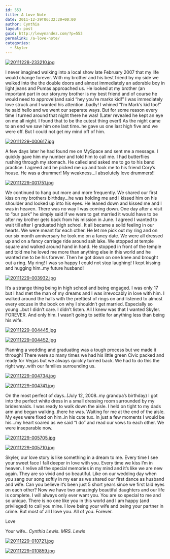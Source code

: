 ```yaml
---
id: 553
title: A Love Note
date: 2011-12-29T06:32:20+00:00
author: Cynthia
layout: post
guid: http://lewynandez.com/?p=553
permalink: /a-love-note/
categories:
  - Skyler
---
```

<a href="http://i0.wp.com/lewynandez.com/wp-content/uploads/2011/12/20111228-233210.jpg" rel="lightbox[553]"><img src="http://i0.wp.com/lewynandez.com/wp-content/uploads/2011/12/20111228-233210.jpg?w=793" alt="20111228-233210.jpg" class="alignnone size-full" data-recalc-dims="1" /></a>
  
I never imagined walking into a local show late February 2007 that my life would change forever. With my brother and his best friend by my side we walked into the the double doors and almost immediately an adorable boy in light jeans and Pumas approached us. He looked at my brother (an important part in our story.my brother is my best friend and of course he would need to approve!)and said &#8220;hey you&#8217;re marks kid!&#8221; I was immediately love struck and I wanted his attention..badly! I whined &#8220;I&#8217;m Mark&#8217;s kid too!&#8221; he said hello and we went our separate ways. But for some reason every time I turned around that night there he was! (Later revealed he kept an eye on me all night. I found that to be the cutest thing ever!) As the night came to an end we saw him one last time..he gave us one last high five and we were off. But I could not get my mind off of him. 

<a href="http://i2.wp.com/lewynandez.com/wp-content/uploads/2011/12/20111229-000617.jpg" rel="lightbox[553]"><img src="http://i2.wp.com/lewynandez.com/wp-content/uploads/2011/12/20111229-000617.jpg?w=793" alt="20111229-000617.jpg" class="alignnone size-full" data-recalc-dims="1" /></a>
  
A few days later he had found me on MySpace and sent me a message. I quickly gave him my number and told him to call me. I had butterflies rushing through my stomach. He called and asked me to go to his band practice. I agreed and he picked me up and took me to his friend Cory&#8217;s house. He was a drummer! My weakness&#8230;I absolutely love drummers!! 

<a href="http://i2.wp.com/lewynandez.com/wp-content/uploads/2011/12/20111229-001751.jpg" rel="lightbox[553]"><img src="http://i2.wp.com/lewynandez.com/wp-content/uploads/2011/12/20111229-001751.jpg?w=793" alt="20111229-001751.jpg" class="alignnone size-full" data-recalc-dims="1" /></a>
  
We continued to hang out more and more frequently. We shared our first kiss on my brothers birthday&#8230;he was holding me and I kissed him on his shoulder and looked up into his eyes. He leaned down and kissed me and I was in heaven. There was no way I was coming down. One day after a visit to &#8220;our park&#8221; he simply said if we were to get married it would have to be after my brother gets back from his mission in June. I agreed I wanted to wait till after I graduated high school. It all became a solid feeling in our hearts. We were meant for each other. He let me pick out my ring and on our six month anniversary he took me on a fancy date. We were all dressed up and on a fancy carriage ride around salt lake. We stopped at temple square and walked around hand in hand. He stopped in front of the temple and told me he loved me more than anything else in this world and he wanted me to be his forever. Then he got down on one knee and brought out a ring. My ring! I was so happy I could not stop laughing! I kept kissing and hugging him..my future husband! 

<a href="http://i2.wp.com/lewynandez.com/wp-content/uploads/2011/12/20111229-003932.jpg" rel="lightbox[553]"><img src="http://i2.wp.com/lewynandez.com/wp-content/uploads/2011/12/20111229-003932.jpg?w=793" alt="20111229-003932.jpg" class="alignnone size-full" data-recalc-dims="1" /></a>
  
It&#8217;s a strange thing being in high school and being engaged. I was only 17 but I had met the man of my dreams and I was irrevocably in love with him. I walked around the halls with the prettiest of rings on and listened to almost every excuse in the book on why I shouldn&#8217;t get married. Especially so young&#8230;but I didn&#8217;t care. I didn&#8217;t listen. All I knew was that I wanted Skyler. FOREVER. And only him. I wasn&#8217;t going to settle for anything less than being his wife. 

<a href="http://i2.wp.com/lewynandez.com/wp-content/uploads/2011/12/20111229-004445.jpg" rel="lightbox[553]"><img src="http://i2.wp.com/lewynandez.com/wp-content/uploads/2011/12/20111229-004445.jpg?w=793" alt="20111229-004445.jpg" class="alignnone size-full" data-recalc-dims="1" /></a>

<a href="http://i2.wp.com/lewynandez.com/wp-content/uploads/2011/12/20111229-004452.jpg" rel="lightbox[553]"><img src="http://i2.wp.com/lewynandez.com/wp-content/uploads/2011/12/20111229-004452.jpg?w=793" alt="20111229-004452.jpg" class="alignnone size-full" data-recalc-dims="1" /></a>
  
Planning a wedding and graduating was a tough process but we made it through! There were so many times we had his little green Civic packed and ready for Vegas but we always quickly turned back. We had to do this the right way..with our families surrounding us. 

<a href="http://i2.wp.com/lewynandez.com/wp-content/uploads/2011/12/20111229-004734.jpg" rel="lightbox[553]"><img src="http://i2.wp.com/lewynandez.com/wp-content/uploads/2011/12/20111229-004734.jpg?w=793" alt="20111229-004734.jpg" class="alignnone size-full" data-recalc-dims="1" /></a>

<a href="http://i1.wp.com/lewynandez.com/wp-content/uploads/2011/12/20111229-004741.jpg" rel="lightbox[553]"><img src="http://i1.wp.com/lewynandez.com/wp-content/uploads/2011/12/20111229-004741.jpg?w=793" alt="20111229-004741.jpg" class="alignnone size-full" data-recalc-dims="1" /></a>
  
On the most perfect of days..(July 12, 2008..my grandpa&#8217;s birthday) I got into the perfect white dress in a small dressing room surrounded by my bridesmaids. I was ready to walk down the aisle. I held on tight to my dads arm and began walking..there he was. Waiting for me at the end of the aisle. My eyes were fixed on him..in his cute tux. In just a few moments I would be his&#8230;my heart soared as we said &#8220;I do&#8221; and read our vows to each other. We were inseparable now. 

<a href="http://i0.wp.com/lewynandez.com/wp-content/uploads/2011/12/20111229-005705.jpg" rel="lightbox[553]"><img src="http://i0.wp.com/lewynandez.com/wp-content/uploads/2011/12/20111229-005705.jpg?w=793" alt="20111229-005705.jpg" class="alignnone size-full" data-recalc-dims="1" /></a>

<a href="http://i0.wp.com/lewynandez.com/wp-content/uploads/2011/12/20111229-005710.jpg" rel="lightbox[553]"><img src="http://i0.wp.com/lewynandez.com/wp-content/uploads/2011/12/20111229-005710.jpg?w=793" alt="20111229-005710.jpg" class="alignnone size-full" data-recalc-dims="1" /></a>
  
Skyler, our love story is like something in a dream to me. Every time I see your sweet face I fall deeper in love with you. Every time we kiss I&#8217;m in heaven. I relive all the special memories in my mind and it&#8217;s like we are new again. They are so vivid and so beautiful. Like on our wedding day when you sang our song softly in my ear as we shared our first dance as husband and wife. Can you believe it&#8217;s been just 5 short years since we first laid eyes on each other? Now we have two amazingly beautiful daughters and our life is complete. I will always only ever want you. You are so special to me and so unique. There is no one like you in this world and I am happy (and privileged) to call you mine. I love being your wife and being your partner in crime. But most of all I love you. All of you. Forever.
  
Love
  
Your wife.. _Cynthia Lewis. MRS. Lewis_ 

<a href="http://i0.wp.com/lewynandez.com/wp-content/uploads/2011/12/20111229-010721.jpg" rel="lightbox[553]"><img src="http://i0.wp.com/lewynandez.com/wp-content/uploads/2011/12/20111229-010721.jpg?w=793" alt="20111229-010721.jpg" class="alignnone size-full" data-recalc-dims="1" /></a>

<a href="http://i2.wp.com/lewynandez.com/wp-content/uploads/2011/12/20111229-010859.jpg" rel="lightbox[553]"><img src="http://i2.wp.com/lewynandez.com/wp-content/uploads/2011/12/20111229-010859.jpg?w=793" alt="20111229-010859.jpg" class="alignnone size-full" data-recalc-dims="1" /></a>